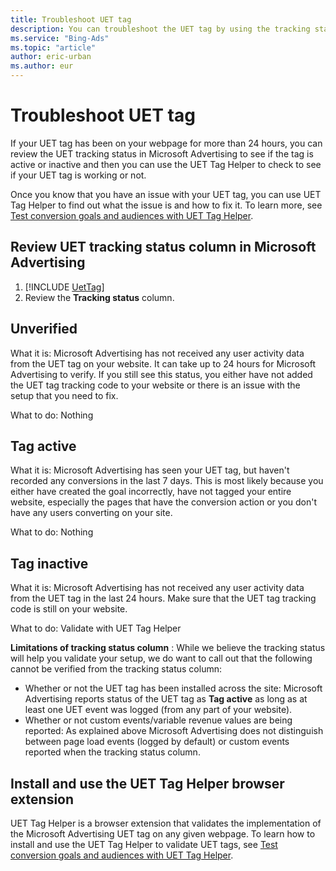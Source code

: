 ```yaml
---
title: Troubleshoot UET tag
description: You can troubleshoot the UET tag by using the tracking status in Microsoft Advertising or the UET Tag Helper browser extension.
ms.service: "Bing-Ads"
ms.topic: "article"
author: eric-urban
ms.author: eur
---
```


# Troubleshoot UET tag

If your UET tag has been on your webpage for more than 24 hours, you can review the UET tracking status in Microsoft Advertising to see if the tag is active or inactive and then you can use the UET Tag Helper to check to see if your UET tag is working or not.

Once you know that you have an issue with your UET tag, you can use UET Tag Helper to find out what the issue is and how to fix it. To learn more, see [Test conversion goals and audiences with UET Tag Helper](./hlp_BA_CONC_UET_TagHelper.md).

## Review UET tracking status column in Microsoft Advertising
1. [!INCLUDE [UetTag](./includes/UetTag.md)]
1. Review the **Tracking status** column.
## Unverified
What it is: Microsoft Advertising has not received any user activity data from the UET tag on your website. It can take up to 24 hours for Microsoft Advertising to verify. If you still see this status, you either have not added the UET tag tracking code to your website or there is an issue with the setup that you need to fix.

What to do: Nothing

## Tag active
What it is: Microsoft Advertising has seen your UET tag, but haven't recorded any conversions in the last 7 days. This is most likely because you either have created the goal incorrectly, have not tagged your entire website, especially the pages that have the conversion action or you don't have any users converting on your site.

What to do: Nothing

## Tag inactive
What it is: Microsoft Advertising has not received any user activity data from the UET tag in the last 24 hours. Make sure that the UET tag tracking code is still on your website.

What to do: Validate with UET Tag Helper

**Limitations of tracking status column** : While we believe the tracking status will help you validate your setup, we do want to call out that the following cannot be verified from the tracking status column:

- Whether or not the UET tag has been installed across the site: Microsoft Advertising reports status of the UET tag as **Tag active** as long as at least one UET event was logged (from any part of your website).
- Whether or not custom events/variable revenue values are being reported: As explained above Microsoft Advertising does not distinguish between page load events (logged by default) or custom events reported when the tracking status column.

## Install and use the UET Tag Helper browser extension
UET Tag Helper is a browser extension that validates the implementation of the Microsoft Advertising UET tag on any given webpage. To learn how to install and use the UET Tag Helper to validate UET tags, see [Test conversion goals and audiences with UET Tag Helper](./hlp_BA_CONC_UET_TagHelper.md).


